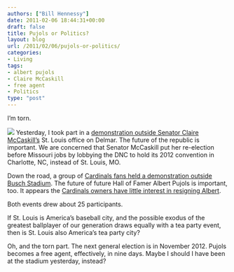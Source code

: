 ```yaml
---
authors: ["Bill Hennessy"]
date: 2011-02-06 18:44:31+00:00
draft: false
title: Pujols or Politics?
layout: blog
url: /2011/02/06/pujols-or-politics/
categories:
- Living
tags:
- albert pujols
- Claire McCaskill
- free agent
- Politics
type: "post"
---
```


I’m torn. 

 

![](https://www.mlbsluggers.com/wp-content/uploads/2010/12/albert-pujols2.jpg)
Yesterday, I took part in a [demonstration outside Senator Claire McCaskill’s](https://gatewaypundit.rightnetwork.com/2011/02/tea-party-soup-line-forms-at-mccaskills-st-louis-office/) St. Louis office on Delmar. The future of the republic is important. We are concerned that Senator McCaskill put her re-election before Missouri jobs by lobbying the DNC to hold its 2012 convention in Charlotte, NC, instead of St. Louis, MO. 

 

Down the road, a group of [Cardinals fans held a demonstration outside Busch Stadium](https://stlouis.cbslocal.com/2011/02/05/fans-gather-to-urge-pujols-signing/). The future of future Hall of Famer Albert Pujols is important, too. It appears the [Cardinals owners have little interest in resigning Albert](https://www.stltoday.com/sports/baseball/professional/article_e67d388c-7514-55d4-b468-8ad6ad8780be.html). 

 

Both events drew about 25 participants. 

 

If St. Louis is America’s baseball city, and the possible exodus of the greatest ballplayer of our generation draws equally with a tea party event, then is St. Louis also America’s tea party city?

 

Oh, and the torn part. The next general election is in November 2012. Pujols becomes a free agent, effectively, in nine days. Maybe I should I have been at the stadium yesterday, instead?

